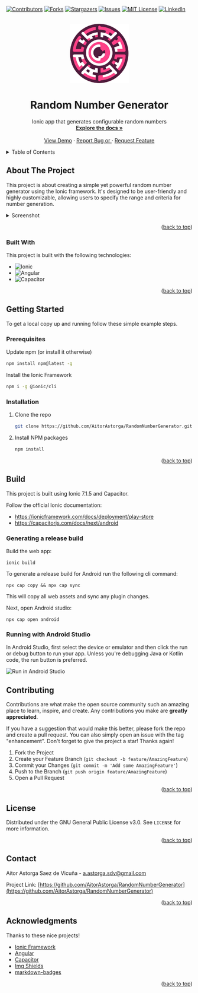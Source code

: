 [![Contributors][contributors-shield]][contributors-url]
[![Forks][forks-shield]][forks-url]
[![Stargazers][stars-shield]][stars-url]
[![Issues][issues-shield]][issues-url]
[![MIT License][license-shield]][license-url]
[![LinkedIn][linkedin-shield]][linkedin-url]


<!-- PROJECT LOGO -->
<br />
<div align="center">
  <a href="https://github.com/AitorAstorga/RandomNumberGenerator">
    <img src="src/assets/rngLogo.png" alt="Logo" width="160" height="160">
  </a>

  <h1 align="center">Random Number Generator</h1>

  <p align="center">
    Ionic app that generates configurable random numbers
    <br />
    <a href="https://github.com/AitorAstorga/RandomNumberGenerator"><strong>Explore the docs »</strong></a>
    <br />
    <br />
    <a href="https://github.com/AitorAstorga/RandomNumberGenerator">View Demo</a>
    ·
    <a href="https://github.com/AitorAstorga/RandomNumberGenerator/issues">Report Bug or </a>
    ·
    <a href="https://github.com/AitorAstorga/RandomNumberGenerator/issues">Request Feature</a>
  </p>
</div>

<!-- TABLE OF CONTENTS -->
<details>
  <summary>Table of Contents</summary>
  <ol>
    <li>
      <a href="#about-the-project">About The Project</a>
      <ul>
        <li><a href="#built-with">Built With</a></li>
      </ul>
    </li>
    <li>
      <a href="#getting-started">Getting Started</a>
      <ul>
        <li><a href="#prerequisites">Prerequisites</a></li>
        <li><a href="#installation">Installation</a></li>
      </ul>
    </li>
    <li>
      <a href="#build">Build</a>
      <ul>
        <li><a href="#generating-a-release-build">Generating a release build</a></li>
        <li><a href="#running-with-android-studio">Running with Android Studio</a></li>
      </ul>
    </li>
    <li><a href="#contributing">Contributing</a></li>
    <li><a href="#license">License</a></li>
    <li><a href="#contact">Contact</a></li>
    <li><a href="#acknowledgments">Acknowledgments</a></li>
  </ol>
</details>


<!-- ABOUT THE PROJECT -->
## About The Project

This project is about creating a simple yet powerful random number generator using the Ionic framework. It's designed to be user-friendly and highly customizable, allowing users to specify the range and criteria for number generation.

<details>
  <summary>Screenshot</summary>
  <img src="src/assets/image.png" alt="Screenshot">
</details>

<p align="right">(<a href="#readme-top">back to top</a>)</p>


### Built With

This project is built with the following technologies:

* ![Ionic](https://img.shields.io/badge/Ionic-%233880FF.svg?style=for-the-badge&logo=Ionic&logoColor=white)
* ![Angular](https://img.shields.io/badge/angular-%23DD0031.svg?style=for-the-badge&logo=angular&logoColor=white)
* ![Capacitor](https://img.shields.io/badge/Capacitor-119EFF?style=for-the-badge&logo=Capacitor&logoColor=white)

<p align="right">(<a href="#readme-top">back to top</a>)</p>


<!-- GETTING STARTED -->
## Getting Started

To get a local copy up and running follow these simple example steps.

### Prerequisites


Update npm (or install it otherwise)
```sh
npm install npm@latest -g
```

Install the Ionic Framework
```sh
npm i -g @ionic/cli
```

### Installation

1. Clone the repo
   ```sh
   git clone https://github.com/AitorAstorga/RandomNumberGenerator.git
   ```

2. Install NPM packages
   ```sh
   npm install
   ```

<p align="right">(<a href="#readme-top">back to top</a>)</p>


## Build

This project is built using Ionic 7.1.5 and Capacitor.

Follow the official Ionic documentation:
- https://ionicframework.com/docs/deployment/play-store
- https://capacitorjs.com/docs/next/android

### Generating a release build
Build the web app:
```
ionic build
```

To generate a release build for Android run the following cli command:
```
npx cap copy && npx cap sync
```
This will copy all web assets and sync any plugin changes.

Next, open Android studio:
```
npx cap open android
```

### Running with Android Studio
In Android Studio, first select the device or emulator and then click the run or debug button to run your app. Unless you're debugging Java or Kotlin code, the run button is preferred.

![Run in Android Studio](https://capacitorjs.com/docs/assets/images/running-a42ce0daf3b9d2dd5ee6b94d1c378220.png)

<!-- CONTRIBUTING -->
## Contributing

Contributions are what make the open source community such an amazing place to learn, inspire, and create. Any contributions you make are **greatly appreciated**.

If you have a suggestion that would make this better, please fork the repo and create a pull request. You can also simply open an issue with the tag "enhancement".
Don't forget to give the project a star! Thanks again!

1. Fork the Project
2. Create your Feature Branch (`git checkout -b feature/AmazingFeature`)
3. Commit your Changes (`git commit -m 'Add some AmazingFeature'`)
4. Push to the Branch (`git push origin feature/AmazingFeature`)
5. Open a Pull Request

<p align="right">(<a href="#readme-top">back to top</a>)</p>


<!-- LICENSE -->
## License

Distributed under the GNU General Public License v3.0. See `LICENSE` for more information.

<p align="right">(<a href="#readme-top">back to top</a>)</p>


<!-- CONTACT -->
## Contact

Aitor Astorga Saez de Vicuña - a.astorga.sdv@gmail.com

Project Link: [https://github.com/AitorAstorga/RandomNumberGenerator](https://github.com/AitorAstorga/RandomNumberGenerator)

<p align="right">(<a href="#readme-top">back to top</a>)</p>


<!-- ACKNOWLEDGMENTS -->
## Acknowledgments

Thanks to these nice projects!

* [Ionic Framework](https://ionicframework.com/)
* [Angular](https://angular.io/)
* [Capacitor](https://capacitorjs.com)
* [Img Shields](https://shields.io)
* [markdown-badges](https://github.com/Ileriayo/markdown-badges#table-of-contents)

<p align="right">(<a href="#readme-top">back to top</a>)</p>


<!-- MARKDOWN LINKS & IMAGES -->
<!-- https://www.markdownguide.org/basic-syntax/#reference-style-links -->
[contributors-shield]: https://img.shields.io/github/contributors/AitorAstorga/RandomNumberGenerator.svg?style=for-the-badge
[contributors-url]: https://github.com/AitorAstorga/RandomNumberGenerator/graphs/contributors
[forks-shield]: https://img.shields.io/github/forks/AitorAstorga/RandomNumberGenerator.svg?style=for-the-badge
[forks-url]: https://github.com/AitorAstorga/RandomNumberGenerator/network/members
[stars-shield]: https://img.shields.io/github/stars/AitorAstorga/RandomNumberGenerator.svg?style=for-the-badge
[stars-url]: https://github.com/AitorAstorga/RandomNumberGenerator/stargazers
[issues-shield]: https://img.shields.io/github/issues/AitorAstorga/RandomNumberGenerator.svg?style=for-the-badge
[issues-url]: https://github.com/AitorAstorga/RandomNumberGenerator/issues
[license-shield]: https://img.shields.io/github/license/AitorAstorga/RandomNumberGenerator.svg?style=for-the-badge
[license-url]: https://github.com/AitorAstorga/RandomNumberGenerator/blob/master/LICENSE
[linkedin-shield]: https://img.shields.io/badge/-LinkedIn-black.svg?style=for-the-badge&logo=linkedin&colorB=555
[linkedin-url]: https://linkedin.com/in/aitor-astorga-saez-de-vicuña
[product-screenshot]: images/screenshot.png
